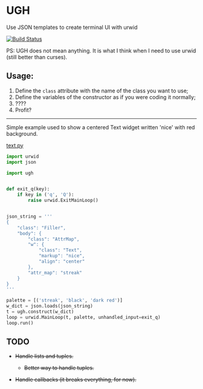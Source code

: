 # UGH
Use JSON templates to create terminal UI with urwid

[![Build Status](https://travis-ci.org/meyer1994/ugh.svg?branch=master)](https://travis-ci.org/meyer1994/ugh)

PS: UGH does not mean anything. It is what I think when I need to use urwid (still better than curses).


## Usage:
1. Define the `class` attribute with the name of the class you want to use;
2. Define the variables of the constructor as if you were coding it normally;
3. ????
4. Profit?

---

Simple example used to show a centered Text widget written 'nice' with red
background.

[text.py](examples/text.py)
```python
import urwid
import json

import ugh


def exit_q(key):
    if key in ('q', 'Q'):
        raise urwid.ExitMainLoop()


json_string = '''
{
    "class": "Filler",
    "body": {
        "class": "AttrMap",
        "w": {
            "class": "Text",
            "markup": "nice",
            "align": "center"
        },
        "attr_map": "streak"
    }
}
'''

palette = [('streak', 'black', 'dark red')]
w_dict = json.loads(json_string)
t = ugh.construct(w_dict)
loop = urwid.MainLoop(t, palette, unhandled_input=exit_q)
loop.run()
```

## TODO
- ~~Handle lists and tuples.~~

   - ~~Better way to handle tuples.~~

- ~~Handle callbacks (it breaks everything, for now).~~
